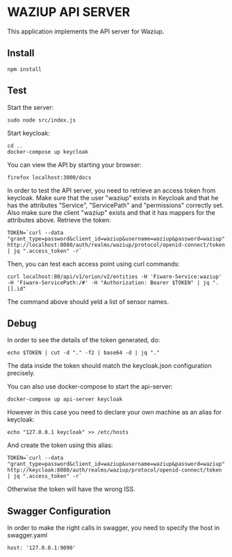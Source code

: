 
WAZIUP API SERVER
=================

This application implements the API server for Waziup.

Install
-------

```
npm install
```

Test
----

Start the server:
```
sudo node src/index.js
```

Start keycloak:
```
cd ..
docker-compose up keycloak
```

You can view the API by starting your browser:
```
firefox localhost:3000/docs
```

In order to test the API server, you need to retrieve an access token from keycloak.
Make sure that the user "waziup" exists in Keycloak and that he has the attributes "Service", "ServicePath" and "permissions" correctly set.
Also make sure the client "waziup" exists and that it has mappers for the attributes above.
Retrieve the token:
```
TOKEN=`curl --data "grant_type=password&client_id=waziup&username=waziup&password=waziup" http://localhost:8080/auth/realms/waziup/protocol/openid-connect/token | jq ".access_token" -r`

```

Then, you can test each access point using curl commands:
```
curl localhost:80/api/v1/orion/v2/entities -H 'Fiware-Service:waziup' -H 'Fiware-ServicePath:/#' -H "Authorization: Bearer $TOKEN" | jq ".[].id"
```
The command above should yeld a list of sensor names.

Debug
-----

In order to see the details of the token generated, do:
```
echo $TOKEN | cut -d "." -f2 | base64 -d | jq "."
```
The data inside the token should match the keycloak.json configuration precisely.


You can also use docker-compose to start the api-server:
```
docker-compose up api-server keycloak
```
However in this case you need to declare your own machine as an alias for keycloak:
```
echo "127.0.0.1 keycloak" >> /etc/hosts
```
And create the token using this alias:
```
TOKEN=`curl --data "grant_type=password&client_id=waziup&username=waziup&password=waziup" http://keycloak:8080/auth/realms/waziup/protocol/openid-connect/token | jq ".access_token" -r`
```
Otherwise the token will have the wrong ISS.

Swagger Configuration
-------
In order to make the right calls in swagger, you need to specify the host in swagger.yaml
```
host: '127.0.0.1:9090'
```
